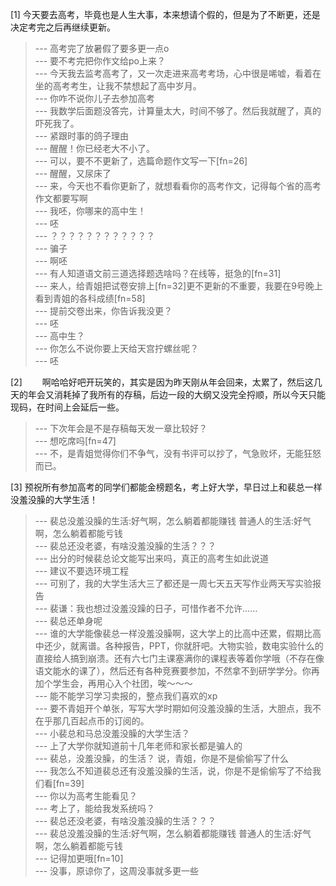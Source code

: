 
[1] 今天要去高考，毕竟也是人生大事，本来想请个假的，但是为了不断更，还是决定考完之后再继续更新。
>--- 高考完了放暑假了要多更一点o<br>
>--- 要不考完把你作文给po上来？<br>
>--- 今天我去监考高考了，又一次走进来高考考场，心中很是唏嘘，看着在坐的高考考生，让我不禁想起了高中岁月。<br>
>--- 你咋不说你儿子去参加高考<br>
>--- 我数学后面题没答完，计算量太大，时间不够了。然后我就醒了，真的吓死我了。<br>
>--- 紧跟时事的鸽子理由<br>
>--- 醒醒！你已经老大不小了。<br>
>--- 可以，要不不更新了，选篇命题作文写一下[fn=26]<br>
>--- 醒醒，又尿床了<br>
>--- 来，今天也不看你更新了，就想看看你的高考作文，记得每个省的高考作文都要写啊<br>
>--- 我呸，你哪来的高中生！<br>
>--- 呸<br>
>--- ？？？？？？？？？？？？<br>
>--- 骗子<br>
>--- 啊呸<br>
>--- 有人知道语文前三道选择题选啥吗？在线等，挺急的[fn=31]<br>
>--- 来人，给青姐把试卷安排上[fn=32]更不更新的不重要，我要在9号晚上看到青姐的各科成绩[fn=58]<br>
>--- 提前交卷出来，你告诉我没更？<br>
>--- 呸<br>
>--- 高中生？<br>
>--- 你怎么不说你要上天给天宫拧螺丝呢？<br>
>--- 呸<br>

[2] 　　啊哈哈好吧开玩笑的，其实是因为昨天刚从年会回来，太累了，然后这几天的年会又消耗掉了我所有的存稿，后边一段的大纲又没完全捋顺，所以今天只能现码，在时间上会延后一些。
>--- 下次年会是不是存稿每天发一章比较好？<br>
>--- 想吃席吗[fn=47]<br>
>--- 不，是青姐觉得你们不争气，没有书评可以抄了，气急败坏，无能狂怒而已。<br>

[3] 预祝所有参加高考的同学们都能金榜题名，考上好大学，早日过上和裴总一样没羞没臊的大学生活！
>--- 裴总没羞没臊的生活:好气啊，怎么躺着都能赚钱
普通人的生活:好气啊，怎么躺着都能亏钱<br>
>--- 裴总还没老婆，有啥没羞没臊的生活？？？<br>
>--- 出分的时候裴总论文能写出来吗，真正的高考生如此说道<br>
>--- 建议不要选环境工程<br>
>--- 可别了，我的大学生活大三了都还是一周七天五天写作业两天写实验报告<br>
>--- 裴谦：我也想过没羞没躁的日子，可惜作者不允许……<br>
>--- 裴总还单身呢<br>
>--- 谁的大学能像裴总一样没羞没臊啊，这大学上的比高中还累，假期比高中还少，就离谱。各种报告，PPT，你就肝吧。大物实验，数电实验什么的直接给人搞到崩溃。还有六七门主课塞满你的课程表等着你学哦（不存在像语文能水的课了），然后还有各种竞赛要参加，不然拿不到研学学分。你再加个学生会，再用心入个社团，唉～～～<br>
>--- 能不能学习学习卖报的，整点我们喜欢的xp<br>
>--- 要不青姐开个单张，写写大学时期如何没羞没臊的生活，大胆点，我不在乎那几百起点币的订阅的。<br>
>--- 小裴总和马总没羞没臊的大学生活？<br>
>--- 上了大学你就知道前十几年老师和家长都是骗人的<br>
>--- 裴总，没羞没臊，的生活？
说，青姐，你是不是偷偷写了什么<br>
>--- 我怎么不知道裴总还有没羞没臊的生活，说，你是不是偷偷写了不给我们看[fn=39]<br>
>--- 你以为高考生能看见？<br>
>--- 考上了，能给我发系统吗？<br>
>--- 裴总还没老婆，有啥没羞没臊的生活？？？<br>
>--- 裴总没羞没臊的生活:好气啊，怎么躺着都能赚钱
普通人的生活:好气啊，怎么躺着都能亏钱<br>
>--- 记得加更哦[fn=10]<br>
>--- 没事，原谅你了，这周没事就多更一些<br>
